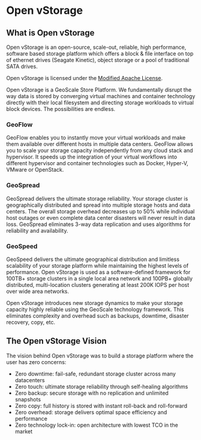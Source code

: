 # Open vStorage
## What is Open vStorage

Open vStorage is an open-source, scale-out, reliable, high performance, software based storage platform which offers a block & file interface on top of ethernet drives (Seagate Kinetic), object storage or a pool of traditional SATA drives.

Open vStorage is licensed under the [Modified Apache License](https://www.openvstorage.org/license/).

Open vStorage is a GeoScale Store Platform. We fundamentally disrupt the way data is stored by converging virtual machines and container technology directly with their local filesystem and directing storage workloads to virtual block devices. The possibilities are endless.

### GeoFlow
GeoFlow enables you to instantly move your virtual workloads and make them available over different hosts in multiple data centers. GeoFlow allows you to scale your storage capacity independently from any cloud stack and hypervisor. It speeds up the integration of your virtual workflows into different hypervisor and container technologies such as Docker, Hyper-V, VMware or OpenStack.

### GeoSpread
GeoSpread delivers the ultimate storage reliability. Your storage cluster is geographically distributed and spread into multiple storage hosts and data centers. The overall storage overhead decreases up to 50% while individual host outages or even complete data center disasters will never result in data loss. GeoSpread eliminates 3-way data replication and uses algorithms for reliability and availability.

### GeoSpeed
GeoSpeed delivers the ultimate geographical distribution and limitless scalability of your storage platform while maintaining the highest levels of performance. Open vStorage is used as a software-defined framework for 100TB+ storage clusters in a single local area network and 100PB+ globally distributed, multi-location clusters generating at least 200K IOPS per host over wide area networks.

Open vStorage introduces new storage dynamics to make your storage capacity highly reliable using the GeoScale technology framework. This eliminates complexity and overhead such as backups, downtime, disaster recovery, copy, etc.

## The Open vStorage Vision
 The vision behind Open vStorage was to build a storage platform where the user has zero concerns:
* Zero downtime: fail-safe, redundant storage cluster across many datacenters
* Zero touch: ultimate storage reliability through self-healing algorithms
* Zero backup: secure storage with no replication and unlimited snapshots
* Zero copy: full history is stored with instant roll-back and roll-forward
* Zero overhead: storage delivers optimal space efficiency and performance
* Zero technology lock-in: open architecture with lowest TCO in the market
